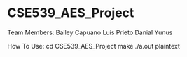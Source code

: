 # CSE539_AES_Project

Team Members:
Bailey Capuano
Luis Prieto
Danial Yunus

How To Use:
cd CSE539_AES_Project
make
./a.out plaintext
